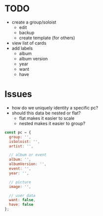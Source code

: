 # TODO

- create a group/soloist
  - edit
  - backup
  - create template (for others)
- view list of cards
- add labels
  - album
  - album version
  - year
  - want
  - have

# Issues

- how do we uniquely identity a specific pc?
- should this data be nested or flat?
  - flat makes it easier to scale
  - nested makes it easier to group?

```javascript
const pc = {
  group: '',
  isSoloist: '',
  artist: '',

  // album or event
  album: '',
  albumVersion: '',
  event: '',
  year: '',

  // picture
  image: '',

  // user data
  want: false,
  have: false
};
```
